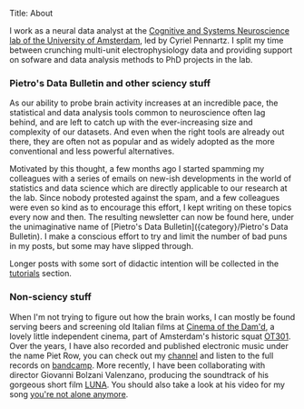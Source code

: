 Title: About

I work as a neural data analyst at the [Cognitive and Systems Neuroscience lab of the University of Amsterdam](https://sils.uva.nl/content/research-groups/cognitive-and-systems-neuroscience/cognitive-and-systems-neuroscience.html), led by Cyriel Pennartz. I split my time between crunching multi-unit electrophysiology data and providing support on sofware and data analysis methods to PhD projects in the lab.   


### Pietro's Data Bulletin and other sciency stuff
As our ability to probe brain activity increases at an incredible pace, the statistical and data analysis tools common to neuroscience often lag behind, and are left to catch up with the ever-increasing size and complexity of our datasets. And even when the right tools are already out there, they are often not as popular and as widely adopted as the more conventional and less powerful alternatives.

Motivated by this thought, a few months ago I started spamming my colleagues with a series of emails on new-ish developments in the world of statistics and data science which are directly applicable to our research at the lab. Since nobody protested against the spam, and a few colleagues were even so kind as to encourage this effort, I kept writing on these topics every now and then. The resulting newsletter can now be found here, under the unimaginative name of [Pietro's Data Bulletin]({category}/Pietro's Data Bulletin). I make a conscious effort to try and limit the number of bad puns in my posts, but some may have slipped through. 

Longer posts with some sort of didactic intention will be collected in the [tutorials]({category}/tutorials) section.

### Non-sciency stuff
When I'm not trying to figure out how the brain works, I can mostly be found serving beers and screening old Italian films at [Cinema of the Dam'd](http://cinemaofthedamd.nl/), a lovely little independent cinema, part of Amsterdam's historic squat [OT301](http://www.ot301.nl/). Over the years, I have also recorded and published electronic music under the name Piet Row, you can check out my [channel](https://www.youtube.com/channel/UCyCaMZFgR-b1wsN7GUY7iRg/videos) and listen to the full records on [bandcamp](https://pietrow.bandcamp.com/). More recently, I have been collaborating with director Giovanni Bolzani Valenzano, producing the soundtrack of his gorgeous short film [LUNA](https://vimeo.com/376630413). You should also take a look at his video for my song [you're not alone anymore](https://vimeo.com/330183719).
